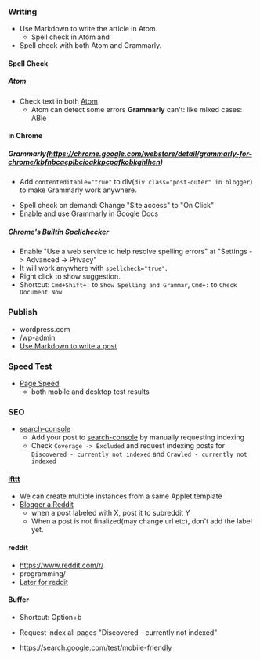<!-- ### TL;DR
- How a developer  -->

### Writing
- Use Markdown to write the article in Atom.
  - Spell check in Atom and
- Spell check with both Atom and Grammarly.

<!-- #### Title
- The commonly mistake in the title is the mixed case: like [`ABle`](https://issuetracker.google.com/issues/133170973)
- ABle to Delete (wrong) Google Profile from a Contact -->

#### Spell Check

##### Atom
- Check text in both [Atom](http://massivetechinterview.blogspot.com/2016/01/atom-github-editor.html)
  - Atom can detect some errors **Grammarly** can't: like mixed cases: ABle
 
#### in Chrome
##### Grammarly(https://chrome.google.com/webstore/detail/grammarly-for-chrome/kbfnbcaeplbcioakkpcpgfkobkghlhen)
<!-- - [Also a standalone Mac App](https://app.grammarly.com/) -->
- Add `contenteditable="true"` to div(`div class="post-outer" in blogger`) to make Grammarly work anywhere.
<!-- - Use this together with Chrome's native spell checker -->
- Spell check on demand: Change "Site access" to "On Click"
- Enable and use Grammarly in Google Docs

##### Chrome's Builtin Spellchecker
- Enable "Use a web service to help resolve spelling errors" at "Settings -> Advanced -> Privacy"
- It will work anywhere with `spellcheck="true"`.
- Right click to show suggestion.
- Shortcut: `Cmd+Shift+:` to `Show Spelling and Grammar`, `Cmd+:` to `Check Document Now`

### Publish
- wordpress.com
- /wp-admin
- [Use Markdown to write a post](https://en.support.wordpress.com/wordpress-editor/blocks/markdown-block/)

### [Speed Test](https://www.keycdn.com/blog/website-speed-test-tools)
- [Page Speed](https://developers.google.com/speed/pagespeed/insights/)
  - both mobile and desktop test results

### SEO
- [search-console](search.google.com/search-console)
  - Add your post to [search-console](search.google.com/search-console) by manually requesting indexing
  - Check `Coverage -> Excluded` and request indexing posts for `Discovered - currently not indexed` and `Crawled - currently not indexed`

#### [ifttt](https://ifttt.com/)
- We can create multiple instances from a same Applet template
- [Blogger a Reddit](https://ifttt.com/applets/140314p-blogger-a-reddit)
  - when a post labeled with X, post it to subreddit Y
  - When a post is not finalized(may change url etc), don't add the label yet.


#### reddit
- https://www.reddit.com/r/
- programming/
- [Later for reddit](https://laterforreddit.com/)

#### Buffer
- Shortcut: Option+b
- Request index all pages "Discovered - currently not indexed"

- https://search.google.com/test/mobile-friendly

